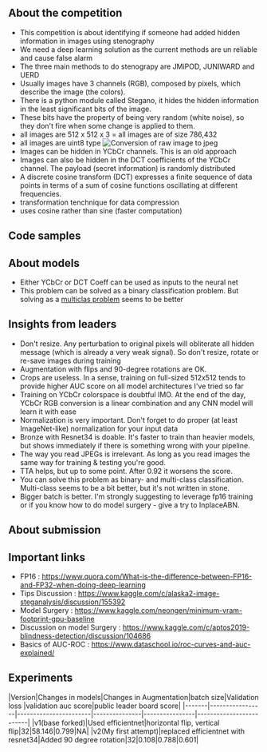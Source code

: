 ## About the competition
- This competition is about identifying if someone had added hidden information in images using stenography
- We need a deep learning solution as the current methods are un reliable and cause false alarm
- The three main methods to do stenograpy are JMiPOD, JUNIWARD and UERD
- Usually images have 3 channels (RGB), composed by pixels, which describe the image (the colors).
- There is a python module called Stegano, it hides the hidden information in the least significant bits of the image. 
- These bits have the property of being very random (white noise), so they don't fire when some change is applied to them.
- all images are 512 x 512 x 3
= all images are of size 786,432
- all images are uint8 type
![Conversion of raw image to jpeg](https://i.imgur.com/c54ht2c.png)
- Images can be hidden in YCbCr channels. This is an old approach
- Images can also be hidden in the DCT coefficients of the YCbCr channel. The payload (secret information) is randomly distributed
- A discrete cosine transform (DCT) expresses a finite sequence of data points in terms of a sum of cosine functions oscillating at different frequencies.
- transformation tenchnique for data compression
- uses cosine rather than sine (faster computation)


## Code samples
## About models
- Either YCbCr or DCT Coeff can be used as inputs to the neural net
- This problem can be solved as a binary classification problem. But solving as a [multiclas problem](https://www.kaggle.com/c/alaska2-image-steganalysis/discussion/155821) seems to be better
## Insights from leaders
- Don't resize. Any perturbation to original pixels will obliterate all hidden message (which is already a very weak signal). So don't resize, rotate or re-save images during training
- Augmentation with flips and 90-degree rotations are OK.
- Crops are useless. In a sense, training on full-sized 512x512 tends to provide higher AUC score on all model architectures I've tried so far
- Training on YCbCr colorspace is doubtful IMO. At the end of the day, YCbCr RGB conversion is a linear combination and any CNN model will learn it with ease
- Normalization is very important. Don't forget to do proper (at least ImageNet-like) normalization for your input data
- Bronze with Resnet34 is doable. It's faster to train than heavier models, but shows immediately if there is something wrong with your pipeline.
- The way you read JPEGs is irrelevant. As long as you read images the same way for training & testing you're good.
- TTA helps, but up to some point. After 0.92 it worsens the score.
- You can solve this problem as binary- and multi-class classification. Multi-class seems to be a bit better, but it's not written in stone.
- Bigger batch is better. I'm strongly suggesting to leverage fp16 training or if you know how to do model surgery - give a try to InplaceABN.
## About submission
## Important links
- FP16 : https://www.quora.com/What-is-the-difference-between-FP16-and-FP32-when-doing-deep-learning
- Tips Discussion : https://www.kaggle.com/c/alaska2-image-steganalysis/discussion/155392
- Model Surgery : https://www.kaggle.com/neongen/minimum-vram-footprint-gpu-baseline
- Discussion on model Surgery : https://www.kaggle.com/c/aptos2019-blindness-detection/discussion/104686
- Basics of AUC-ROC : https://www.dataschool.io/roc-curves-and-auc-explained/

## Experiments
|Version|Changes in models|Changes in Augmentation|batch size|Validation loss |validation auc score|public leader board score|
|-------|-----------------|-----------------------|---------------|----------------|-------------------------|
|v1(base forked)|Used efficientnet|horizontal flip, vertical flip|32|58.146|0.799|NA|
|v2(My first attempt)|replaced efficientnet with resnet34|Added 90 degree rotation|32|0.108|0.788|0.601|
